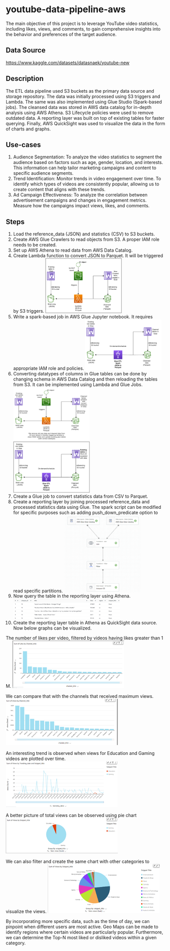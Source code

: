 # youtube-data-pipeline-aws

The main objective of this project is to leverage YouTube video statistics, including likes, views, and comments, to gain comprehensive insights into the behavior and preferences of the target audience.

## Data Source
https://www.kaggle.com/datasets/datasnaek/youtube-new

## Description
The ETL data pipeline used S3 buckets as the primary data source and storage repository. The data was initially processed using S3 triggers and Lambda. The same was also implemented using Glue Studio (Spark-based jobs). The cleansed data was stored in AWS data catalog for in-depth analysis using AWS Athena. S3 Lifecycle policies were used to remove outdated data. A reporting layer was built on top of existing tables for faster querying. Finally, AWS QuickSight was used to visualize the data in the form of charts and graphs.

## Use-cases
1. Audience Segmentation: To analyze the video statistics to segment the audience based on factors such as age, gender, location, and interests. This information can help tailor marketing campaigns and content to specific audience segments.
2. Trend Identification: Monitor trends in video engagement over time. To identify which types of videos are consistently popular, allowing us to create content that aligns with these trends. 
3. Ad Campaign Effectiveness: To analyze the correlation between advertisement campaigns and changes in engagement metrics. Measure how the campaigns impact views, likes, and comments.

## Steps
1. Load the reference_data (JSON) and statistics (CSV) to S3 buckets.
2. Create AWS Glue Crawlers to read objects from S3. A proper IAM role needs to be created.
3. Set up AWS Athena to read data from AWS Data Catalog.
4. Create Lambda function to convert JSON to Parquet. It will be triggered by S3 triggers.
    <img src="/img/json-parquet-lambda-s3-trigger.png" width="50%" >
5. Write a spark-based job in AWS Glue Jupyter notebook. It requires appropriate IAM role and policies.
    <img src="/img/json-parquet-glue.png" width="50%" >
6. Converting datatypes of columns in Glue tables can be done by changing schema in AWS Data Catalog and then reloading the tables from S3. It can be implemented using Lambda and Glue Jobs.
    <img src="/img/json-parquet-lambda-s3-trigger-schema-update.png" width="50%" >
    <img src="/img/json-parquet-glue-schema-update.png" width="50%" >
7. Create a Glue job to convert statistics data from CSV to Parquet. 
8. Create a reporting layer by joining processed reference_data and processed statistics data using Glue. The spark script can be modified for specific purposes such as adding push_down_predicate option to read specific partitions.
    <img src="/img/reporting-layer-glue.png" width="50%" >
9. Now query the table in the reporting layer using Athena.
    <img src="/img/reporting-layer-athena.png" width="70%" >
10. Create the reporting layer table in Athena as QuickSight data source. 
Now below graphs can be visualized.

The number of likes per video, filtered by videos having likes greater than 1 M.
    <img src="/img/data-vis-1.png" width="70%" >

We can compare that with the channels that received maximum views.
    <img src="/img/data-vis-2.png" width="70%" >

An interesting trend is observed when views for Education and Gaming videos are plotted over time.
    <img src="/img/data-vis-3.png" width="70%" >

A better picture of total views can be observed using pie chart
    <img src="/img/data-vis-4.png" width="70%" >

We can also filter and create the same chart with other categories to visualize the views.
    <img src="/img/data-vis-5.png" width="70%" >
    
By incorporating more specific data, such as the time of day, we can pinpoint when different users are most active. Geo Maps can be made to identify regions where certain videos are particularly popular. Furthermore, we can determine the Top-N most liked or disliked videos within a given category.



